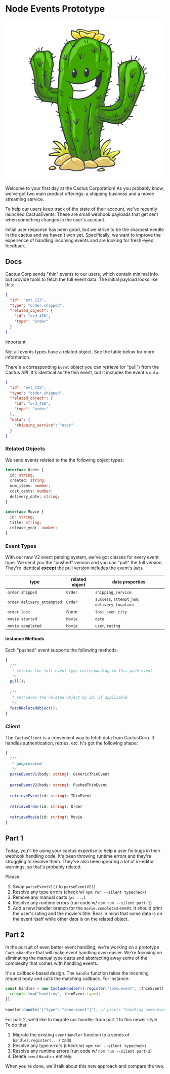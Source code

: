 # Node Events Prototype

![](./misc/cactus.jpg)

Welcome to your first day at the Cactus Corporation! As you probably know, we've got two main product offerings: a shipping business and a movie streaming service.

To help our users keep track of the state of their account, we've recently launched CactusEvents. These are small webhook payloads that get sent when something changes in the user's account.

Initial user response has been good, but we strive to be the sharpest needle in the cactus and we haven't won yet. Specifically, we want to improve the experience of handling incoming events and are looking for fresh-eyed feedback.

## Docs

Cactus Corp sends "thin" events to our users, which contain minimal info but provide tools to fetch the full event data. The initial payload looks like this:

```json
{
  "id": "evt_123",
  "type": "order.shipped",
  "related_object": {
    "id": "ord_456",
    "type": "order"
  }
}
```

> [!IMPORTANT]
> Not all events types have a related object. See the table below for more information.

There's a corresponding `Event` object you can retrieve (or "pull") from the Cactus API. It's identical as the thin event, but it includes the event's `data`:

```json
{
  "id": "evt_123",
  "type": "order.shipped",
  "related_object": {
    "id": "ord_456",
    "type": "order"
  },
  "data": {
    "shipping_service": "usps"
  }
}
```

### Related Objects

We send events related to the the following object types:

```ts
interface Order {
  id: string;
  created: string;
  num_items: number;
  cost_cents: number;
  delivery_date: string;
}
```

```ts
interface Movie {
  id: string;
  title: string;
  release_year: number;
}
```

### Event Types

With our new V2 event parsing system, we've got classes for every event type. We send you the "pushed" version and you can "pull" the full version. They're identical **except** the pull version includes the event's `Data`

| type                       | related object | data properties                               |
| -------------------------- | -------------- | --------------------------------------------- |
| `order.shipped`            | `Order`        | `shipping_service`                            |
| `order.delivery_attempted` | `Order`        | `success`, `attempt_num`, `delivery_location` |
| `order.lost`               | None           | `last_seen_city`                              |
| `movie.started`            | `Movie`        | `date`                                        |
| `movie.completed`          | `Movie`        | `user`, `rating`                              |

#### Instance Methods

Each "pushed" event supports the following methods:

```ts
{
  /**
   * returns the full event type corresponding to this push event
   */
  pull();

  /**
   * retrieves the related object by id, if applicable
   */
  fetchRelatedObject();
}
```

### Client

The `CactusClient` is a convenient way to fetch data from CactusCorp. It handles authentication, retries, etc. It's got the following shape:

```ts
{
  /**
   * @deprecated
   */
  parseEventV1(body: string): GenericThinEvent

  parseEventV2(body: string): PushedThinEvent

  retrieveEvent(id: string): ThinEvent

  retrieveOrder(id: string): Order

  retrieveMovie(id: string): Movie
}
```

## Part 1

Today, you'll be using your cactus expertise to help a user fix bugs in their webhook handling code. It's been throwing runtime errors and they're struggling to resolve them. They've also been ignoring a lot of in-editor warnings, so that's probably related.

Please:

1. Swap `parseEventV1()` to `parseEventV2()`
2. Resolve any type errors (check w/ `npm run --silent typecheck`)
3. Remove any manual casts (`as ...`)
4. Resolve any runtime errors (run code w/ `npm run --silent part-1`)
5. Add a new handler branch for the `movie.completed` event. It should print the user's rating and the movie's title. Bear in mind that some data is on the event itself while other data is on the related object.

## Part 2

In the pursuit of even better event handling, we're working on a prototype `CactusHandler` that will make event handling _even_ easier. We're focusing on eliminating the manual type casts and abstracting away some of the complexity that comes with handling events.

It's a callback-based design. The `handle` function takes the incoming request body and calls the matching callback. For instance:

```ts
const handler = new CactusHandler().register("some.event", (thinEvent) => {
  console.log("handling", thinEvent.type);
});

handler.handle('{"type": "some.event"}'); // prints "handling some.event"
```

For part 2, we'd like to migrate our handler from part 1 to this newer style. To do that:

1. Migrate the existing `eventHandler` function to a series of `handler.register(...)` calls
2. Resolve any type errors (check w/ `npm run --silent typecheck`)
3. Resolve any runtime errors (run code w/ `npm run --silent part-2`)
4. Delete `eventHandler` entirely.

When you're done, we'll talk about this new approach and compare the two.
